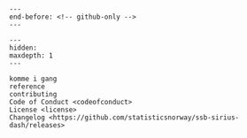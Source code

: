 ```{include} ../README.md
---
end-before: <!-- github-only -->
---
```

[komme i gang]: komme_i_gang
[license]: license
[contributor guide]: contributing
[command-line reference]: reference

```{toctree}
---
hidden:
maxdepth: 1
---

komme i gang
reference
contributing
Code of Conduct <codeofconduct>
License <license>
Changelog <https://github.com/statisticsnorway/ssb-sirius-dash/releases>
```
